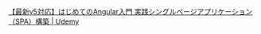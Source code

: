 [【最新v5対応】はじめてのAngular入門 実践シングルページアプリケーション（SPA）構築 | Udemy](https://www.udemy.com/angular-ja/learn/v4/overview)